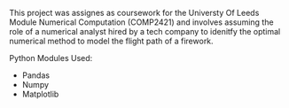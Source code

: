 This project was assignes as coursework for the Universty Of Leeds Module Numerical Computation (COMP2421) and involves assuming the role of a numerical analyst hired by a tech company to idenitfy the optimal numerical method to model the flight path of a firework.

Python Modules Used:

- Pandas
- Numpy
- Matplotlib
